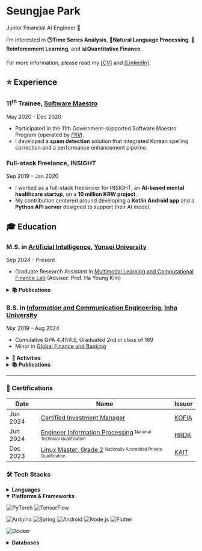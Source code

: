 # Seungjae Park

Junior Financial AI Engineer 🌱

I’m interested in **🕒Time Series Analysis**, **📖Natural Language Processing**, **🤖Reinforcement Learning**, and **📊Quantitative Finance**.

For more information, please read my [[CV]](https://Astro36.github.io/Astro36/CV_Park.pdf) and [[LinkedIn]](https://www.linkedin.com/in/seungjae-park/).

## ⭐ Experience

### 11<sup>th</sup> Trainee, [Software Maestro](https://www.swmaestro.org/sw/main/main.do)

May 2020 - Dec 2020

- Participated in the 11th Government-supported Software Maestro Program (operated by _[FKII](https://www.fkii.org/)_).
- I developed a **spam detection** solution that integrated Korean spelling correction and a performance enhancement pipeline.

### Full-stack Freelance, INSIGHT

Sep 2019 - Jan 2020

- I worked as a full-stack freelancer for INSIGHT, an **AI-based mental healthcare startup**, on a **10 million KRW project**.
- My contribution centered around developing a **Kotlin Android app** and a **Python API server** designed to support their AI model.

## 🎓 Education

### M.S. in [Artificial Intelligence](https://ai.yonsei.ac.kr/), [Yonsei University](http://www.yonsei.ac.kr/)

Sep 2024 - Present

- Graduate Research Assistant in [Multimodal Learning and Computational Finance Lab](https://sites.google.com/view/mlcf/) (Advisor: Prof. Ha Young Kim)

<details>
<summary><b>📚 Publications</b></summary>
<br>

1. **Seungjae Park**, Sung-Bae Cho, and Ha Young Kim (2025). "[KRAFT³-QA: Korean financial text-table benchmark for evaluating tool-augmented agents on QA tasks](https://www.dbpia.co.kr/journal/articleDetail?nodeId=NODE12336960)," _Journal of the Korea Society of Computer and Information_, vol. 30, no. 8, pp. 29-39, Aug. 2025.<br>🏷️ <kbd>Large Language Model</kbd> <kbd>Tool-augmented Agent</kbd> <kbd>FinancialQA Benchmark</kbd>
1. **Seungjae Park**, Hyukjae Kwon, Kisu Lee, Won-Yong Shin and Ha Young Kim, "[Multivariate Time Series Forecasting Reflecting Dynamic Variate Similarity and Temporal Information](https://www.dbpia.co.kr/journal/articleDetail?nodeId=NODE12132098)," in _Proceedings of the Symposium of the Korean Institute of Communications and Information Sciences_, vol. 86, Gangwon, South Korea, Feb. 2025, pp. 516-517.<br>🏷️ <kbd>Time Series Forecasting</kbd>
  
</details>

### B.S. in [Information and Communication Engineering](https://ice.inha.ac.kr/ice/index.do), [Inha University](http://www.inha.ac.kr/)

Mar 2019 - Aug 2024

- Cumulative GPA 4.41/4.5, Graduated 2nd in class of 189
- Minor in [Global Finance and Banking](https://gfiba.inha.ac.kr/gfiba/index.do)

<details>
<summary><b>🎉 Activities</b></summary>
<br>

| Date | Activity | Desciption |
| --- | --- | --- |
| Sep 2023 - Dec 2023 | [2023 Data Creator Camp](https://kbig.kr/portal/kbig/keybiz/creatorcamp/info.page) | _Big Data Training Hackathon: Food Image Classification Challenge, hosted by the [K­-ICT Big Data Center](https://kbig.kr/)_, **[Excellence Award]** |
| Mar 2023 - Jun 2024 | [‌Blue Chip Mutual Fund](https://inhabluechip.com/) | _Financial Market Research & Stock Investment Institute, Inha Univ._<br>• **Research Team Leader & Fund Manager**(Jan 2024 - Jun 2024), **[[Maximum managed assets](https://fund.inhabluechip.com/): 40M KRW]**<br>• Presented at in-house company analysis seminars, with recordings available on [YouTube](https://www.youtube.com/@bluechipmutualfund7790).<br>• Published a company analysis report and news articles in [Incheon Ilbo](https://www.incheonilbo.com/news/articleList.html?sc_sub_section_code=S2N28). |
| Mar 2019 - Aug 2024 | [int i](https://int-i.github.io/) | _Programming Study Group in Department of Information and Communication Engineering, Inha Univ._<br>• **Group Leader**(Jul 2023 - Mar 2024)<br>• Authored blog posts about programming for over 4 years, **[Total blog views: 240K, Monthly: 9K]** |
  
</details>

<details>
<summary><b>📚 Publications</b></summary>
  
##### AI/CS

1. **Seungjae Park** and Daeyoung Park, "[A Novel Stock Screening Approach using Large Language Models and Correlation-Aware Retrieval](https://eee.inha.ac.kr/bbs/eee/3919/122977/download.do)," presented at the _Capstone Design in ICT (Capstone Project)_, Inha Univ., Incheon, South Korea, Jun. 2024.<br>🏷️ <kbd>Large Language Model</kbd> <kbd>Information Retrieval</kbd> <kbd>Portfolio Optimization</kbd>
1. **Seungjae Park** et al., _[int i Study Blog](https://int-i.github.io/)_, Jan. 2020 - Mar. 2024.<br>🏷️ <kbd>Learning Blog</kbd> <kbd>Computer Science</kbd> <kbd>Quantitative Finance</kbd>

##### Business News

1. **Seungjae Park**, "[[특징주] ESR켄달스퀘어리츠(365550), 국내 최대 물류 전문 리츠…18개 센터 기초자산](https://www.incheonilbo.com/news/articleView.html?idxno=1230557)," _Incheon Ilbo_, Jan. 2024.
1. **Seungjae Park**, "[[특징주] 한국항공우주(047810), 위성 넘어 우주로…하늘길 기술 역량 확장](https://www.incheonilbo.com/news/articleView.html?idxno=1216780)," _Incheon Ilbo_, Oct. 2023.

</details>

---

### 📑 Certifications

| Date | Name | Issuer |
| --- | --- | --- |
| Jun 2024 | [Certified Investment Manager](https://license.kofia.or.kr/examInfo/examInfo.do) | [KOFIA](https://www.kofia.or.kr/) |
| Jun 2024 | [Engineer Information Processing](https://www.q-net.or.kr/crf005.do?id=crf00503&jmCd=1320) <sup><sub>National Technical Qualification</sub></sup> | [HRDK](https://www.hrdkorea.or.kr/) |
| Dec 2023 | [Linux Master, Grade 2](https://www.pqi.or.kr/inf/qul/infQulBasDetail.do?qulId=433) <sup><sub>Nationally Accredited Private Qualification</sub></sup> | [KAIT](https://www.ihd.or.kr/) |

### 🛠 Tech Stacks

<details>
<summary><b>Languages</b></summary>

![Python](https://img.shields.io/badge/Python-3776AB?style=flat-square&logo=python&logoColor=white)
![C++](https://img.shields.io/badge/C++-00599C?style=flat-square&logo=c%2B%2B&logoColor=white)
![Java](https://img.shields.io/badge/Java-ED8B00?style=flat-square&logo=openjdk&logoColor=white)
![Kotlin](https://img.shields.io/badge/Kotlin-7F52FF?style=flat-square&logo=kotlin&logoColor=white)
![JavaScript](https://img.shields.io/badge/JavaScript-F7DF1E?style=flat-square&logo=javascript&logoColor=black)
![TypeScript](https://img.shields.io/badge/TypeScript-3178C6?style=flat-square&logo=typescript&logoColor=white)
![Rust](https://img.shields.io/badge/Rust-000000?style=flat-square&logo=rust&logoColor=white)
![Dart](https://img.shields.io/badge/Dart-0175C2?style=flat-square&logo=dart&logoColor=white)

</details>

<details open>
<summary><b>Platforms & Frameworks</b></summary>

![PyTorch](https://img.shields.io/badge/PyTorch-EE4C2C?style=flat-square&logo=pytorch&logoColor=white)
![TensorFlow](https://img.shields.io/badge/TensorFlow-FF6F00?style=flat-square&logo=tensorflow&logoColor=white)

![Arduino](https://img.shields.io/badge/Arduino-00878F?style=flat-square&logo=arduino&logoColor=white)
![Spring](https://img.shields.io/badge/Spring-6DB33F?style=flat-square&logo=spring&logoColor=white)
![Android](https://img.shields.io/badge/Android-3DDC84?style=flat-square&logo=android&logoColor=white)
![Node.js](https://img.shields.io/badge/Node.js-339933?style=flat-square&logo=node.js&logoColor=white)
![Flutter](https://img.shields.io/badge/Flutter-02569B?style=flat-square&logo=flutter&logoColor=white)

![Docker](https://img.shields.io/badge/Docker-2496ED?style=flat-square&logo=docker&logoColor=white)

</details>

<details>
<summary><b>Databases</b></summary>

![MySQL](https://img.shields.io/badge/MySQL-4479A1?style=flat-square&logo=mysql&logoColor=white)
![PostgreSQL](https://img.shields.io/badge/PostgreSQL-4169E1?style=flat-square&logo=postgresql&logoColor=white)

</details>
